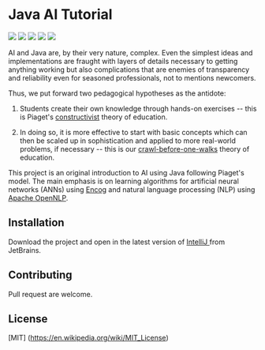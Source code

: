# Java AI Tutorial

![](https://badgen.net/badge/Java/1.6/FF0000?icon=github)
![](https://badgen.net/badge/Encog/1.6/6E86FF?icon=github)
![](https://badgen.net/badge/OpenNLP/1.9.3/1ED760)
![](https://badgen.net/badge/Maven/1.9.3/FF00FF)
![](https://badgen.net/badge/Maintained/YES/FFFF00)


AI and Java are, by their very nature, complex.
Even the simplest ideas and implementations are fraught with layers of
details necessary to getting anything working
but also complications that are enemies of transparency and reliability
even for seasoned professionals, not to mentions newcomers.

Thus, we put forward two pedagogical hypotheses as the antidote:
1. Students create their own knowledge
   through hands-on exercises -- this is Piaget's
   [constructivist](https://en.wikipedia.org/wiki/Constructivism_(philosophy_of_education)) theory of education.
   
2. In doing so, it is more effective
   to start with basic concepts which can then be scaled up in sophistication
   and applied to more real-world problems, if necessary -- this is our
   [crawl-before-one-walks](https://en.wiktionary.org/wiki/crawl_before_one_walks) theory of education.

This project is an original introduction to AI using Java following Piaget's model.
The main emphasis is on learning algorithms for
artificial neural networks (ANNs) using [Encog](https://www.heatonresearch.com/encog/) and
natural language processing (NLP) using [Apache OpenNLP](https://opennlp.apache.org/).

## Installation
Download the project and open in the latest version of
[IntelliJ ](https://www.jetbrains.com/idea/download/?fromIDE=#section=windows)
from JetBrains.

## Contributing
Pull request are welcome.

## License
[MIT] (https://en.wikipedia.org/wiki/MIT_License)
